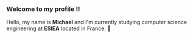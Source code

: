 ### Welcome to my profile !!

Hello, my name is **Michael** and I'm currently studying computer science engineering at **ESIEA** located in France.
🐊

